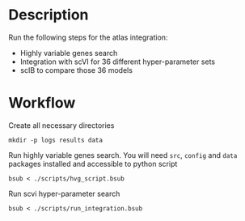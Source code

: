 # Description

Run the following steps for the atlas integration:
- Highly variable genes search
- Integration with scVI for 36 different hyper-parameter sets
- scIB to compare those 36 models

# Workflow

Create all necessary directories
```
mkdir -p logs results data
```

Run highly variable genes search. You will need `src`, `config` and `data` packages installed and accessible to python script
```
bsub < ./scripts/hvg_script.bsub
```

Run scvi hyper-parameter search
```
bsub < ./scripts/run_integration.bsub
```